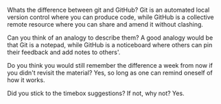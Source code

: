 Whats the difference between git and GitHub?
Git is an automated local version control where you can produce code, while GitHub is a collective remote resource where you can share and amend it without clashing.

Can you think of an analogy to describe them?
A good analogy would be that Git is a notepad, while GitHub is a noticeboard where others can pin their feedback and add notes to others'.

Do you think you would still remember the difference a week from now if you didn't revisit the material?
Yes, so long as one can remind oneself of how it works.

Did you stick to the timebox suggestions? If not, why not?
Yes.